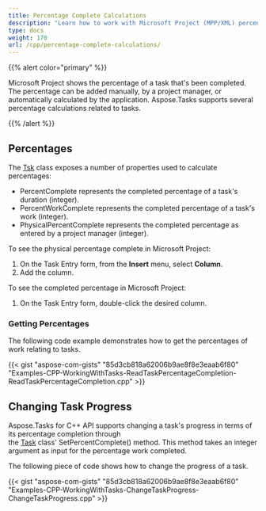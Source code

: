 ```yaml
---
title: Percentage Complete Calculations
description: "Learn how to work with Microsoft Project (MPP/XML) percentage complete values using Aspose.Tasks for C++."
type: docs
weight: 170
url: /cpp/percentage-complete-calculations/
---
```


{{% alert color="primary" %}} 

Microsoft Project shows the percentage of a task that's been completed. The percentage can be added manually, by a project manager, or automatically calculated by the application. Aspose.Tasks supports several percentage calculations related to tasks.

{{% /alert %}}

## **Percentages**
The [Tsk](https://apireference.aspose.com/tasks/net/aspose.tasks/tsk) class exposes a number of properties used to calculate percentages:

- PercentComplete represents the completed percentage of a task's duration (integer).
- PercentWorkComplete represents the completed percentage of a task's work (integer).
- PhysicalPercentComplete represents the completed percentage as entered by a project manager (integer).

To see the physical percentage complete in Microsoft Project:

1. On the Task Entry form, from the **Insert** menu, select **Column**.
2. Add the column.

To see the completed percentage in Microsoft Project:

1. On the Task Entry form, double-click the desired column.

### **Getting Percentages**
The following code example demonstrates how to get the percentages of work relating to tasks.

{{< gist "aspose-com-gists" "85d3cb818a62006b9ae8f8e3eaab6f80" "Examples-CPP-WorkingWithTasks-ReadTaskPercentageCompletion-ReadTaskPercentageCompletion.cpp" >}}

## **Changing Task Progress**
Aspose.Tasks for C++ API supports changing a task's progress in terms of its percentage completion through the [Task](https://apireference.aspose.com/tasks/net/aspose.tasks/task) class' SetPercentComplete() method. This method takes an integer argument as input for the percentage work completed.

The following piece of code shows how to change the progress of a task.

{{< gist "aspose-com-gists" "85d3cb818a62006b9ae8f8e3eaab6f80" "Examples-CPP-WorkingWithTasks-ChangeTaskProgress-ChangeTaskProgress.cpp" >}}
